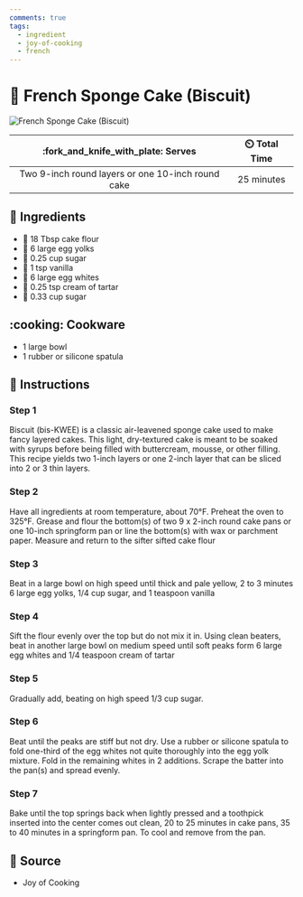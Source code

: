 ```yaml
---
comments: true
tags:
  - ingredient
  - joy-of-cooking
  - french
---
```

# :cake: French Sponge Cake (Biscuit)

![French Sponge Cake (Biscuit)](../assets/images/french-sponge-cake-(biscuit).jpg)

| :fork_and_knife_with_plate: Serves | :timer_clock: Total Time |
|:----------------------------------:|:-----------------------: |
| Two 9-inch round layers or one 10-inch round cake | 25 minutes |

## :salt: Ingredients

- :ear_of_rice: 18 Tbsp cake flour
- :egg: 6 large egg yolks
- :candy: 0.25 cup sugar
- :icecream: 1 tsp vanilla
- :egg: 6 large egg whites
- :rice: 0.25 tsp cream of tartar
- :candy: 0.33 cup sugar

## :cooking: Cookware

- 1 large bowl
- 1 rubber or silicone spatula

## :pencil: Instructions

### Step 1

Biscuit (bis-KWEE) is a classic air-leavened sponge cake used to make fancy layered cakes. This light, dry-textured cake
is meant to be soaked with syrups before being filled with buttercream, mousse, or other filling. This recipe yields two
1-inch layers or one 2-inch layer that can be sliced into 2 or 3 thin layers.

### Step 2

Have all ingredients at room temperature, about 70°F. Preheat the oven to 325°F. Grease and flour the bottom(s) of two
9 x 2-inch round cake pans or one 10-inch springform pan or line the bottom(s) with wax or parchment paper. Measure and
return to the sifter sifted cake flour

### Step 3

Beat in a large bowl on high speed until thick and pale yellow, 2 to 3 minutes 6 large egg yolks, 1/4 cup sugar, and 1
teaspoon vanilla

### Step 4

Sift the flour evenly over the top but do not mix it in. Using clean beaters, beat in another large bowl on medium speed
until soft peaks form 6 large egg whites and 1/4 teaspoon cream of tartar

### Step 5

Gradually add, beating on high speed 1/3 cup sugar.

### Step 6

Beat until the peaks are stiff but not dry. Use a rubber or silicone spatula to fold one-third of the egg whites not
quite thoroughly into the egg yolk mixture. Fold in the remaining whites in 2 additions. Scrape the batter into the
pan(s) and spread evenly.

### Step 7

Bake until the top springs back when lightly pressed and a toothpick inserted into the center comes out clean, 20 to 25
minutes in cake pans, 35 to 40 minutes in a springform pan. To cool and remove from the pan.

## :link: Source

- Joy of Cooking
